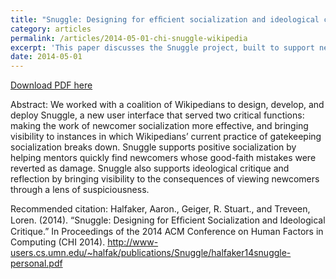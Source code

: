 ```yaml
---
title: "Snuggle: Designing for efﬁcient socialization and ideological critique"
category: articles
permalink: /articles/2014-05-01-chi-snuggle-wikipedia
excerpt: 'This paper discusses the Snuggle project, built to support newcomer socialization and reflexive critique of Wikipedia&apos;s existing socialization processes.'
date: 2014-05-01
---
```


<a href='http://www-users.cs.umn.edu/~halfak/publications/Snuggle/halfaker14snuggle-personal.pdf'>Download PDF here</a>

Abstract: We worked with a coalition of Wikipedians to design, develop, and deploy Snuggle, a new user interface that served two critical functions: making the work of newcomer socialization more effective, and bringing visibility to instances in which Wikipedians’ current practice of gatekeeping socialization breaks down. Snuggle supports positive socialization by helping mentors quickly find newcomers whose good-faith mistakes were reverted as damage. Snuggle also supports ideological critique and reflection by bringing visibility to the consequences of viewing newcomers through a lens of suspiciousness.

 Recommended citation: Halfaker, Aaron., Geiger, R. Stuart., and Treveen, Loren. (2014). “Snuggle: Designing for Efﬁcient Socialization and Ideological Critique.” In Proceedings of the 2014 ACM Conference on Human Factors in Computing (CHI 2014). http://www-users.cs.umn.edu/~halfak/publications/Snuggle/halfaker14snuggle-personal.pdf
